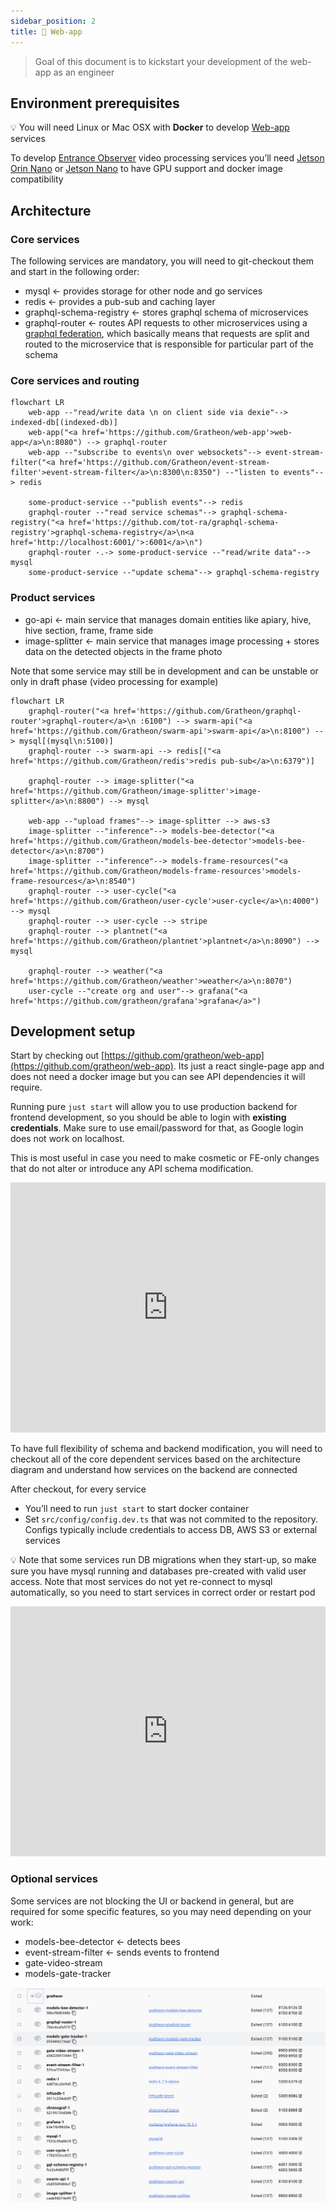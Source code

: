 ```yaml
---
sidebar_position: 2
title: 📱 Web-app
---
```

> Goal of this document is to kickstart your development of the web-app as an engineer
## Environment prerequisites

💡 You will need Linux or Mac OSX with **Docker** to develop [Web-app](https://www.notion.so/Web-app-2937ed264e1d434a8664caa4bc40978e?pvs=21) services

To develop [Entrance Observer](https://www.notion.so/Entrance-Observer-b0319799ab7744dc928c08119de4fc43?pvs=21) video processing services you’ll need [Jetson Orin Nano](https://www.notion.so/Jetson-Orin-Nano-0432edfb44f748a6874c41ddefa7f69c?pvs=21) or [Jetson Nano](https://www.notion.so/Jetson-Nano-6500eadfbab64e7b8bd0d0896df30701?pvs=21) to have GPU support and docker image compatibility

## Architecture
### Core services

The following services are mandatory, you will need to git-checkout them and start in the following order:

- mysql ← provides storage for other node and go services
- redis ← provides a pub-sub and caching layer
- graphql-schema-registry ← stores graphql schema of microservices
- graphql-router ← routes API requests to other microservices using a [graphql federation](https://www.apollographql.com/docs/federation/), which basically means that requests are split and routed to the microservice that is responsible for particular part of the schema

### Core services and routing

```mermaid
flowchart LR
	web-app --"read/write data \n on client side via dexie"--> indexed-db[(indexed-db)]
	web-app("<a href='https://github.com/Gratheon/web-app'>web-app</a>\n:8080") --> graphql-router
	web-app --"subscribe to events\n over websockets"--> event-stream-filter("<a href='https://github.com/Gratheon/event-stream-filter'>event-stream-filter</a>\n:8300\n:8350") --"listen to events"--> redis

	some-product-service --"publish events"--> redis
	graphql-router --"read service schemas"--> graphql-schema-registry("<a href='https://github.com/tot-ra/graphql-schema-registry'>graphql-schema-registry</a>\n<a href='http://localhost:6001/'>:6001</a>\n")
	graphql-router -.-> some-product-service --"read/write data"--> mysql
	some-product-service --"update schema"--> graphql-schema-registry
```



### Product services

- go-api ← main service that manages domain entities like apiary, hive, hive section, frame, frame side
- image-splitter ← main service that manages image processing + stores data on the detected objects in the frame photo

Note that some service may still be in development and can be unstable or only in draft phase (video processing for example)

```mermaid
flowchart LR
	graphql-router("<a href='https://github.com/Gratheon/graphql-router'>graphql-router</a>\n :6100") --> swarm-api("<a href='https://github.com/Gratheon/swarm-api'>swarm-api</a>\n:8100") --> mysql[(mysql\n:5100)]
	graphql-router --> swarm-api --> redis[("<a href='https://github.com/Gratheon/redis'>redis pub-sub</a>\n:6379")]

	graphql-router --> image-splitter("<a href='https://github.com/Gratheon/image-splitter'>image-splitter</a>\n:8800") --> mysql

	web-app --"upload frames"--> image-splitter --> aws-s3
	image-splitter --"inference"--> models-bee-detector("<a href='https://github.com/Gratheon/models-bee-detector'>models-bee-detector</a>\n:8700")
	image-splitter --"inference"--> models-frame-resources("<a href='https://github.com/Gratheon/models-frame-resources'>models-frame-resources</a>\n:8540")
	graphql-router --> user-cycle("<a href='https://github.com/Gratheon/user-cycle'>user-cycle</a>\n:4000") --> mysql
	graphql-router --> user-cycle --> stripe
	graphql-router --> plantnet("<a href='https://github.com/Gratheon/plantnet'>plantnet</a>\n:8090") --> mysql

	graphql-router --> weather("<a href='https://github.com/Gratheon/weather'>weather</a>\n:8070")
	user-cycle --"create org and user"--> grafana("<a href='https://github.com/gratheon/grafana'>grafana</a>")

```

## Development setup

Start by checking out [https://github.com/gratheon/web-app](https://github.com/gratheon/web-app). Its just a react single-page app and does not need a docker image but you can see API dependencies it will require. 

Running pure `just start` will allow you to use production backend for frontend development, so you should be able to login with **existing credentials**. Make sure to use email/password for that, as Google login does not work on localhost.

This is most useful in case you need to make cosmetic or FE-only changes that do not alter or introduce any API schema modification.

<iframe width="100%" height="400" src="https://www.youtube.com/embed/T4b2uxrf8U4" title="Making easy web-app changes" frameborder="0" allow="accelerometer; autoplay; clipboard-write; encrypted-media; gyroscope; picture-in-picture; web-share" referrerpolicy="strict-origin-when-cross-origin" allowfullscreen></iframe>


To have full flexibility of schema and backend modification, you will need to  checkout all of the core dependent services based on the architecture diagram and understand how services on the backend are connected

After checkout, for every service

- You’ll need to run `just start` to start docker container
- Set `src/config/config.dev.ts` that was not commited to the repository. Configs typically include credentials to access DB, AWS S3 or external services

💡 Note that some services run DB migrations when they start-up, so make sure you have mysql running and databases pre-created with valid user access. Note that most services do not yet re-connect to mysql automatically, so you need to start services in correct order or restart pod

<iframe width="100%" height="400" src="https://www.youtube.com/embed/dCtL5icnsC0" title="Docs - web-app development 2" frameborder="0" allow="accelerometer; autoplay; clipboard-write; encrypted-media; gyroscope; picture-in-picture; web-share" referrerpolicy="strict-origin-when-cross-origin" allowfullscreen></iframe>

### Optional services

Some services are not blocking the UI or backend in general, but are required for some specific features, so you may need depending on your work:

- models-bee-detector ← detects bees
- event-stream-filter ← sends events to frontend
- gate-video-stream
- models-gate-tracker

![](../img/Screenshot%202024-04-08%20at%2012.29.45.png)